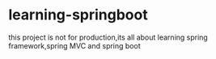 # learning-springboot

this project is not for production,its all about learning spring framework,spring MVC and spring boot
